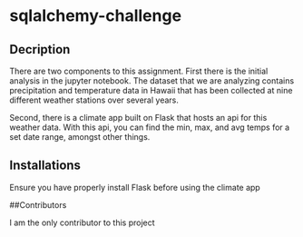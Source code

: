 # sqlalchemy-challenge


## Decription

There are two components to this assignment.  First there is the initial analysis in the jupyter notebook. The dataset that we are analyzing contains precipitation and temperature data in Hawaii that has been collected at nine different weather stations over several years.  

Second, there is a climate app built on Flask that hosts an api for this weather data.  With this api, you can find the min, max, and avg temps for a set date range, amongst other things.    


## Installations

Ensure you have properly install Flask before using the climate app


##Contributors

I am the only contributor to this project




